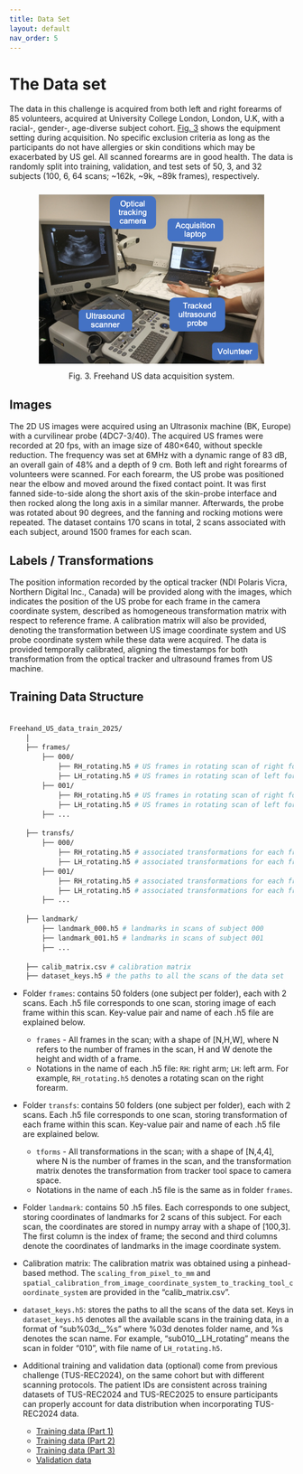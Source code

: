 ```yaml
---
title: Data Set
layout: default
nav_order: 5
---
```


# The Data set

The data in this challenge is acquired from both left and right forearms of 85 volunteers, acquired at University College London, London, U.K, with a racial-, gender-, age-diverse subject cohort. [Fig. 3](#figure3) shows the equipment setting during acquisition. No specific exclusion criteria as long as the participants do not have allergies or skin conditions which may be exacerbated by US gel. All scanned forearms are in good health. The data is randomly split into training, validation, and test sets of 50, 3, and 32 subjects (100, 6, 64 scans; ~162k, ~9k, ~89k frames), respectively.

<div align=center>
  <a 
  target="_blank"><img 
  style="padding: 10px;" 
  src="img/data_acqusition.png" 
  width=400px
  id="figure3">
  
</a>

</div >
<div align=center>
Fig. 3. Freehand US data acquisition system.
</div>


<!-- **The train data is split into three parts: [Part 1](https://zenodo.org/doi/10.5281/zenodo.11178508), [Part 2](https://zenodo.org/doi/10.5281/zenodo.11180794), and [Part 3](https://zenodo.org/doi/10.5281/zenodo.11355499).** -->

## Images

The 2D US images were acquired using an Ultrasonix machine (BK, Europe) with a curvilinear probe (4DC7-3/40). The acquired US frames were recorded at 20 fps, with an image size of 480×640, without speckle reduction. The frequency was set at 6MHz with a dynamic range of 83 dB, an overall gain of 48% and a depth of 9 cm. Both left and right forearms of volunteers were scanned. For each forearm, the US probe was positioned near the elbow and moved around the fixed contact point. It was first fanned side-to-side along the short axis of the skin-probe interface and then rocked along the long axis in a similar manner. Afterwards, the probe was rotated about 90 degrees, and the fanning and rocking motions were repeated. The dataset contains 170 scans in total, 2 scans associated with each subject, around 1500 frames for each scan.

## Labels / Transformations

The position information recorded by the optical tracker (NDI Polaris Vicra, Northern Digital Inc., Canada) will be provided along with the images, which indicates the position of the US probe for each frame in the camera coordinate system, described as homogeneous transformation matrix with respect to reference frame. A calibration matrix will also be provided, denoting the transformation between US image coordinate system and US probe coordinate system while these data were acquired. The data is provided temporally calibrated, aligning the timestamps for both transformation from the optical tracker and ultrasound frames from US machine.

## Training Data Structure 

```bash

Freehand_US_data_train_2025/ 
    │
    ├── frames/
        ├── 000/
            ├── RH_rotating.h5 # US frames in rotating scan of right forearm, subject 000
            ├── LH_rotating.h5 # US frames in rotating scan of left forearm, subject 000
        ├── 001/
            ├── RH_rotating.h5 # US frames in rotating scan of right forearm, subject 001
            ├── LH_rotating.h5 # US frames in rotating scan of left forearm, subject 001
        ├── ...

    ├── transfs/
        ├── 000/
            ├── RH_rotating.h5 # associated transformations for each frame, from tracker space to optical camera space, for rotating scan of right forearm, subject 000
            ├── LH_rotating.h5 # associated transformations for each frame, from tracker space to optical camera space, for rotating scan of left forearm, subject 000
        ├── 001/
            ├── RH_rotating.h5 # associated transformations for each frame, from tracker space to optical camera space, for rotating scan of right forearm, subject 001
            ├── LH_rotating.h5 # associated transformations for each frame, from tracker space to optical camera space, for rotating scan of left forearm, subject 001
        ├── ...

    ├── landmark/
        ├── landmark_000.h5 # landmarks in scans of subject 000
        ├── landmark_001.h5 # landmarks in scans of subject 001
        ├── ...

    ├── calib_matrix.csv # calibration matrix
    ├── dataset_keys.h5 # the paths to all the scans of the data set

```

* Folder `frames`: contains 50 folders (one subject per folder), each with 2 scans. Each .h5 file corresponds to one scan, storing image of each frame within this scan. Key-value pair and name of each .h5 file are explained below. 
    * `frames` - All frames in the scan; with a shape of [N,H,W], where N refers to the number of frames in the scan, H and W denote the height and width of a frame.
    * Notations in the name of each .h5 file: `RH`: right arm; `LH`: left arm. For example, `RH_rotating.h5` denotes a rotating scan on the right forearm. 

* Folder `transfs`: contains 50 folders (one subject per folder), each with 2 scans. Each .h5 file corresponds to one scan, storing transformation of each frame within this scan. Key-value pair and name of each .h5 file are explained below. 
    * `tforms` - All transformations in the scan; with a shape of [N,4,4], where N is the number of frames in the scan, and the transformation matrix denotes the transformation from tracker tool space to camera space. 
    * Notations in the name of each .h5 file is the same as in folder `frames`.

* Folder `landmark`: contains 50 .h5 files. Each corresponds to one subject, storing coordinates of landmarks for 2 scans of this subject. For each scan, the coordinates are stored in numpy array with a shape of [100,3]. The first column is the index of frame; the second and third columns denote the coordinates of landmarks in the image coordinate system.

* Calibration matrix: The calibration matrix was obtained using a pinhead-based method. The `scaling_from_pixel_to_mm` and `spatial_calibration_from_image_coordinate_system_to_tracking_tool_coordinate_system` are provided in the “calib_matrix.csv”. 

* `dataset_keys.h5`: stores the paths to all the scans of the data set. Keys in `dataset_keys.h5` denotes all the available scans in the training data, in a format of “sub%03d__%s” where %03d denotes folder name, and %s denotes the scan name. For example, “sub010__LH_rotating” means the scan in folder “010”, with file name of `LH_rotating.h5`.

* Additional training and validation data (optional) come from previous challenge (TUS-REC2024), on the same cohort but with different scanning protocols. The patient IDs are consistent across training datasets of TUS-REC2024 and TUS-REC2025 to ensure participants can properly account for data distribution when incorporating TUS-REC2024 data.
    * <a href="https://zenodo.org/doi/10.5281/zenodo.11178508" target="_blank">Training data (Part 1)</a>
    * <a href="https://zenodo.org/doi/10.5281/zenodo.11180794" target="_blank">Training data (Part 2)</a>
    * <a href="https://zenodo.org/doi/10.5281/zenodo.11355499" target="_blank">Training data (Part 3)</a>
    * <a href="https://zenodo.org/doi/10.5281/zenodo.12979481" target="_blank">Validation data</a>

